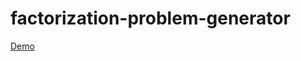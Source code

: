 # factorization-problem-generator
[Demo](https://aoiyamada.github.io/factorization-problem-generator/)
